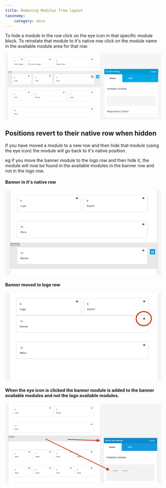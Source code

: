 ```yaml
---
title: Removing Modules from layout
taxonomy:
    category: docs
---
```


To hide a module in the row click on the eye icon in that specific module block. To reinstate that module to it's native row click on the module name in the available module area for that row.

![Hiding modules](hiding-modules.gif)

## Positions revert to their native row when hidden

If you have moved a module to a new row and then hide that module (using the eye icon) the module will go back to it's native position.

eg if you move the banner module to the logo row and then hide it, the module will now be found in the available modules in the banner row and not in the logo row.


#### Banner in it's native row

![banner](banner.png)

#### Banner moved to logo row

![Banner moved](banner-moved.png)

#### When the eye icon is clicked the banner module is added to the banner available modules and not the logo available modules.
![Banner reset](banner-reset.png)


